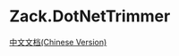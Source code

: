 # Zack.DotNetTrimmer
[中文文档(Chinese Version)](https://github.com/yangzhongke/Zack.DotNetTrimmer/blob/main/README_ZH_CN.md)